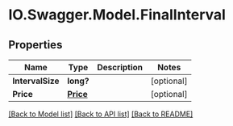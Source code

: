 # IO.Swagger.Model.FinalInterval
## Properties

Name | Type | Description | Notes
------------ | ------------- | ------------- | -------------
**IntervalSize** | **long?** |  | [optional] 
**Price** | [**Price**](Price.md) |  | [optional] 

[[Back to Model list]](../README.md#documentation-for-models) [[Back to API list]](../README.md#documentation-for-api-endpoints) [[Back to README]](../README.md)

